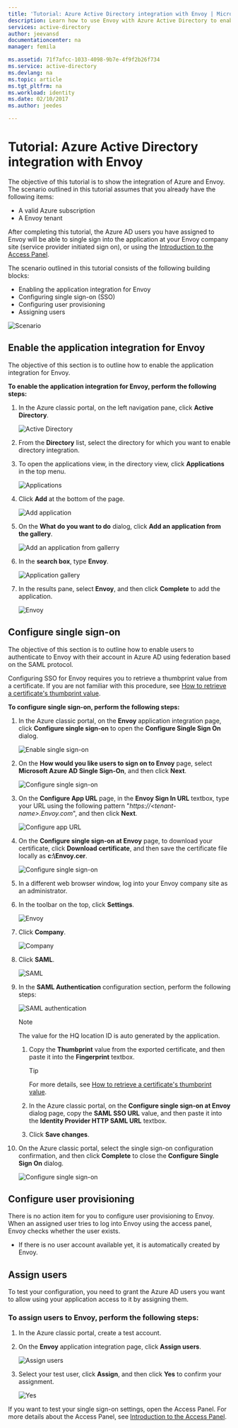 ```yaml
---
title: 'Tutorial: Azure Active Directory integration with Envoy | Microsoft Docs'
description: Learn how to use Envoy with Azure Active Directory to enable single sign-on, automated provisioning, and more!
services: active-directory
author: jeevansd
documentationcenter: na
manager: femila

ms.assetid: 71f7afcc-1033-4098-9b7e-4f9f2b26f734
ms.service: active-directory
ms.devlang: na
ms.topic: article
ms.tgt_pltfrm: na
ms.workload: identity
ms.date: 02/10/2017
ms.author: jeedes

---
```

# Tutorial: Azure Active Directory integration with Envoy
The objective of this tutorial is to show the integration of Azure and Envoy.  
The scenario outlined in this tutorial assumes that you already have the following items:

* A valid Azure subscription
* A Envoy tenant

After completing this tutorial, the Azure AD users you have assigned to Envoy will be able to single sign into the application at your Envoy company site (service provider initiated sign on), or using the [Introduction to the Access Panel](active-directory-saas-access-panel-introduction.md).

The scenario outlined in this tutorial consists of the following building blocks:

* Enabling the application integration for Envoy
* Configuring single sign-on (SSO)
* Configuring user provisioning
* Assigning users

![Scenario](./media/active-directory-saas-envoy-tutorial/IC776759.png "Scenario")

## Enable the application integration for Envoy
The objective of this section is to outline how to enable the application integration for Envoy.

**To enable the application integration for Envoy, perform the following steps:**

1. In the Azure classic portal, on the left navigation pane, click **Active Directory**.
   
   ![Active Directory](./media/active-directory-saas-envoy-tutorial/IC700993.png "Active Directory")
2. From the **Directory** list, select the directory for which you want to enable directory integration.
3. To open the applications view, in the directory view, click **Applications** in the top menu.
   
   ![Applications](./media/active-directory-saas-envoy-tutorial/IC700994.png "Applications")
4. Click **Add** at the bottom of the page.
   
   ![Add application](./media/active-directory-saas-envoy-tutorial/IC749321.png "Add application")
5. On the **What do you want to do** dialog, click **Add an application from the gallery**.
   
   ![Add an application from gallerry](./media/active-directory-saas-envoy-tutorial/IC749322.png "Add an application from gallerry")
6. In the **search box**, type **Envoy**.
   
   ![Application gallery](./media/active-directory-saas-envoy-tutorial/IC776760.png "Application gallery")
7. In the results pane, select **Envoy**, and then click **Complete** to add the application.
   
   ![Envoy](./media/active-directory-saas-envoy-tutorial/IC776777.png "Envoy")
   
## Configure single sign-on

The objective of this section is to outline how to enable users to authenticate to Envoy with their account in Azure AD using federation based on the SAML protocol.  

Configuring SSO for Envoy requires you to retrieve a thumbprint value from a certificate. If you are not familiar with this procedure, see [How to retrieve a certificate's thumbprint value](http://youtu.be/YKQF266SAxI).

**To configure single sign-on, perform the following steps:**

1. In the Azure classic portal, on the **Envoy** application integration page, click **Configure single sign-on** to open the **Configure Single Sign On** dialog.
   
   ![Enable single sign-on](./media/active-directory-saas-envoy-tutorial/IC776778.png "Enable single sign-on")
2. On the **How would you like users to sign on to Envoy** page, select **Microsoft Azure AD Single Sign-On**, and then click **Next**.
   
   ![Configure single sign-on](./media/active-directory-saas-envoy-tutorial/IC776779.png "Configure single sign-on")
3. On the **Configure App URL** page, in the **Envoy Sign In URL** textbox, type your URL using the following pattern "*https://\<tenant-name\>.Envoy.com*", and then click **Next**.
   
   ![Configure app URL](./media/active-directory-saas-envoy-tutorial/IC776780.png "Configure app URL")
4. On the **Configure single sign-on at Envoy** page, to download your certificate, click **Download certificate**, and then save the certificate file locally as **c:\\Envoy.cer**.
   
   ![Configure single sign-on](./media/active-directory-saas-envoy-tutorial/IC776781.png "Configure single sign-on")
5. In a different web browser window, log into your Envoy company site as an administrator.
6. In the toolbar on the top, click **Settings**.
   
   ![Envoy](./media/active-directory-saas-envoy-tutorial/IC776782.png "Envoy")
7. Click **Company**.
   
   ![Company](./media/active-directory-saas-envoy-tutorial/IC776783.png "Company")
8. Click **SAML**.
   
   ![SAML](./media/active-directory-saas-envoy-tutorial/IC776784.png "SAML")
9. In the **SAML Authentication** configuration section, perform the following steps:
   
   ![SAML authentication](./media/active-directory-saas-envoy-tutorial/IC776785.png "SAML authentication")   
   >[!NOTE]
   >The value for the HQ location ID is auto generated by the application. 
   > 
   
   1. Copy the **Thumbprint** value from the exported certificate, and then paste it into the **Fingerprint** textbox.  
   
      >[!TIP]
      >For more details, see [How to retrieve a certificate's thumbprint value](http://youtu.be/YKQF266SAxI). 
      > 
   2. In the Azure classic portal, on the **Configure single sign-on at Envoy** dialog page, copy the **SAML SSO URL** value, and then paste it into the **Identity Provider HTTP SAML URL** textbox.
   3. Click **Save changes**.
10. On the Azure classic portal, select the single sign-on configuration confirmation, and then click **Complete** to close the **Configure Single Sign On** dialog.
    
    ![Configure single sign-on](./media/active-directory-saas-envoy-tutorial/IC776786.png "Configure single sign-on")
    
## Configure user provisioning

There is no action item for you to configure user provisioning to Envoy.  
When an assigned user tries to log into Envoy using the access panel, Envoy checks whether the user exists.  

* If there is no user account available yet, it is automatically created by Envoy.

## Assign users
To test your configuration, you need to grant the Azure AD users you want to allow using your application access to it by assigning them.

### To assign users to Envoy, perform the following steps:
1. In the Azure classic portal, create a test account.
2. On the **Envoy** application integration page, click **Assign users**.
   
   ![Assign users](./media/active-directory-saas-envoy-tutorial/IC776787.png "Assign users")
3. Select your test user, click **Assign**, and then click **Yes** to confirm your assignment.
   
   ![Yes](./media/active-directory-saas-envoy-tutorial/IC767830.png "Yes")

If you want to test your single sign-on settings, open the Access Panel. For more details about the Access Panel, see [Introduction to the Access Panel](active-directory-saas-access-panel-introduction.md).

